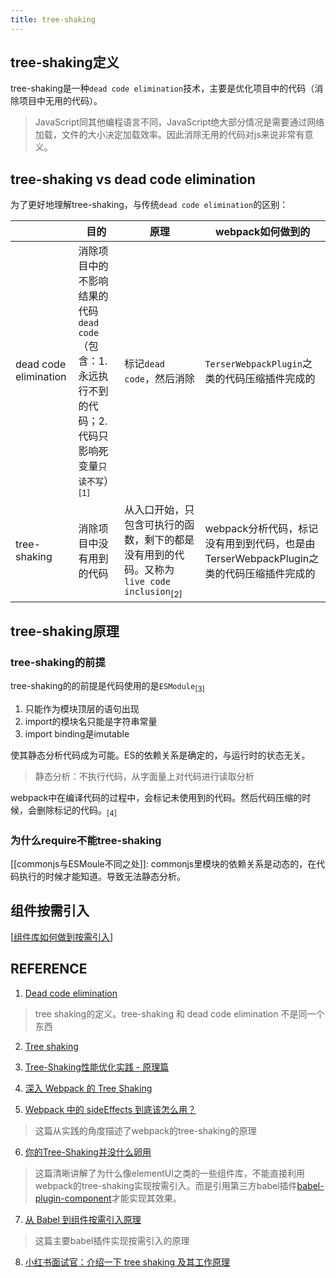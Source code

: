 ```yaml
---
title: tree-shaking
---
```


## tree-shaking定义

tree-shaking是一种`dead code elimination`技术，主要是优化项目中的代码（消除项目中无用的代码）。

> JavaScript同其他编程语言不同，JavaScript绝大部分情况是需要通过网络加载，文件的大小决定加载效率。因此消除无用的代码对js来说非常有意义。
## tree-shaking vs dead code elimination

为了更好地理解tree-shaking，与传统`dead code elimination`的区别：

|      |   目的   |   原理   |   webpack如何做到的   |
| ---- | ---- | ---- | ---- |
|   dead code elimination   |   消除项目中的不影响结果的代码`dead code`（包含：1.永远执行不到的代码；2.代码只影响死变量`只读不写`）<sub>\[1\]</sub>   |   标记`dead code`，然后消除   | `TerserWebpackPlugin`之类的代码压缩插件完成的 |
|   tree-shaking  |   消除项目中没有用到的代码   |   从入口开始，只包含可执行的函数，剩下的都是没有用到的代码。又称为 `live code inclusion`<sub>\[2\]</sub>   | webpack分析代码，标记没有用到到代码，也是由TerserWebpackPlugin之类的代码压缩插件完成的 |

## tree-shaking原理

### tree-shaking的前提

tree-shaking的的前提是代码使用的是`ESModule`<sub>\[3\]</sub>

1. 只能作为模块顶层的语句出现
2. import的模块名只能是字符串常量
3. import binding是imutable

使其静态分析代码成为可能。ES的依赖关系是确定的，与运行时的状态无关。

> 静态分析：不执行代码，从字面量上对代码进行读取分析

webpack中在编译代码的过程中，会标记未使用到的代码。然后代码压缩的时候，会删除标记的代码。<sub>\[4\]</sub>


### 为什么require不能tree-shaking

[[commonjs与ESMoule不同之处]]: commonjs里模块的依赖关系是动态的，在代码执行的时候才能知道。导致无法静态分析。


## 组件按需引入

[[组件库如何做到按需引入]]

## REFERENCE

1. [Dead code elimination](https://en.wikipedia.org/wiki/Dead_code_elimination)
> tree shaking的定义。tree-shaking 和 dead code elimination 不是同一个东西

2. [Tree shaking](https://en.wikipedia.org/wiki/Tree_shaking)

3. [Tree-Shaking性能优化实践 - 原理篇](https://zhuanlan.zhihu.com/p/32554436?hmsr=toutiao.io&utm_medium=toutiao.io&utm_source=toutiao.io)

4. [深入 Webpack 的 Tree Shaking](https://juejin.cn/post/6866747701908733966)

5. [Webpack 中的 sideEffects 到底该怎么用？](https://github.com/kuitos/kuitos.github.io/issues/41)
> 这篇从实践的角度描述了webpack的tree-shaking的原理

6. [你的Tree-Shaking并没什么卵用](https://juejin.cn/post/6844903549290151949#heading-0)

> 这篇清晰讲解了为什么像elementUI之类的一些组件库，不能直接利用webpack的tree-shaking实现按需引入。而是引用第三方babel插件[babel-plugin-component](https://github.com/ElementUI/babel-plugin-component)才能实现其效果。

7. [从 Babel 到组件按需引入原理](https://juejin.cn/post/6844904138073980942#heading-9)

> 这篇主要babel插件实现按需引入的原理

8. [小红书面试官：介绍一下 tree shaking 及其工作原理](https://segmentfault.com/a/1190000038962700)

[//begin]: # "Autogenerated link references for markdown compatibility"
[组件库如何做到按需引入]: 组件库如何做到按需引入 "组件库如何做到按需引入"
[//end]: # "Autogenerated link references"